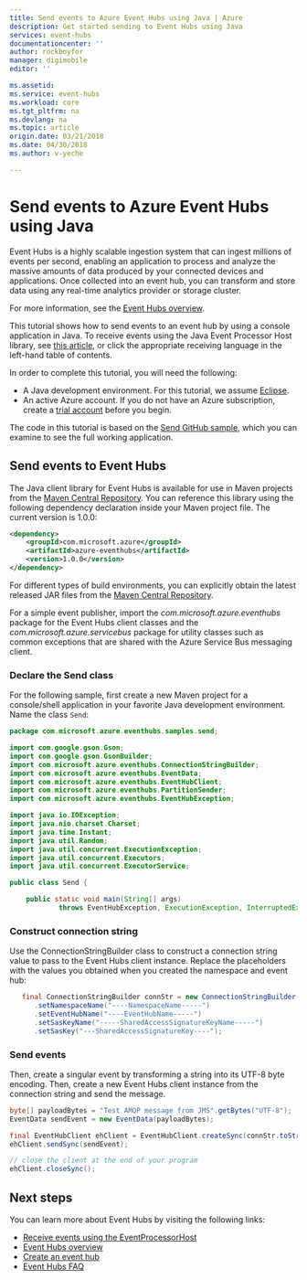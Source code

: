 ```yaml
---
title: Send events to Azure Event Hubs using Java | Azure
description: Get started sending to Event Hubs using Java
services: event-hubs
documentationcenter: ''
author: rockboyfor
manager: digimobile
editor: ''

ms.assetid: 
ms.service: event-hubs
ms.workload: core
ms.tgt_pltfrm: na
ms.devlang: na
ms.topic: article
origin.date: 03/21/2018
ms.date: 04/30/2018
ms.author: v-yeche

---
```


# Send events to Azure Event Hubs using Java

Event Hubs is a highly scalable ingestion system that can ingest millions of events per second, enabling an application to process and analyze the massive amounts of data produced by your connected devices and applications. Once collected into an event hub, you can transform and store data using any real-time analytics provider or storage cluster.

For more information, see the [Event Hubs overview][Event Hubs overview].

This tutorial shows how to send events to an event hub by using a console application in Java. To receive events using the Java Event Processor Host library, see [this article](event-hubs-java-get-started-receive-eph.md), or click the appropriate receiving language in the left-hand table of contents.

In order to complete this tutorial, you will need the following:

* A Java development environment. For this tutorial, we assume [Eclipse](https://www.eclipse.org/).
* An active Azure account. If you do not have an Azure subscription, create a [trial account][] before you begin.

The code in this tutorial is based on the [Send GitHub sample](https://github.com/Azure/azure-event-hubs/tree/master/samples/Java/Basic/Send), which you can examine to see the full working application.

## Send events to Event Hubs

The Java client library for Event Hubs is available for use in Maven projects from the [Maven Central Repository](https://search.maven.org/#search%7Cga%7C1%7Ca%3A%22azure-eventhubs%22). You can reference this library using the following dependency declaration inside your Maven project file. The current version is 1.0.0:    

```xml
<dependency>
    <groupId>com.microsoft.azure</groupId>
    <artifactId>azure-eventhubs</artifactId>
    <version>1.0.0</version>
</dependency>
```

For different types of build environments, you can explicitly obtain the latest released JAR files from the [Maven Central Repository](https://search.maven.org/#search%7Cga%7C1%7Ca%3A%22azure-eventhubs%22).  

For a simple event publisher, import the *com.microsoft.azure.eventhubs* package for the Event Hubs client classes and the *com.microsoft.azure.servicebus* package for utility classes such as common exceptions that are shared with the Azure Service Bus messaging client. 

### Declare the Send class

For the following sample, first create a new Maven project for a console/shell application in your favorite Java development environment. Name the class `Send`:     

```java
package com.microsoft.azure.eventhubs.samples.send;

import com.google.gson.Gson;
import com.google.gson.GsonBuilder;
import com.microsoft.azure.eventhubs.ConnectionStringBuilder;
import com.microsoft.azure.eventhubs.EventData;
import com.microsoft.azure.eventhubs.EventHubClient;
import com.microsoft.azure.eventhubs.PartitionSender;
import com.microsoft.azure.eventhubs.EventHubException;

import java.io.IOException;
import java.nio.charset.Charset;
import java.time.Instant;
import java.util.Random;
import java.util.concurrent.ExecutionException;
import java.util.concurrent.Executors;
import java.util.concurrent.ExecutorService;

public class Send {

    public static void main(String[] args)
            throws EventHubException, ExecutionException, InterruptedException, IOException {
```

### Construct connection string

Use the ConnectionStringBuilder class to construct a connection string value to pass to the Event Hubs client instance. Replace the placeholders with the values you obtained when you created the namespace and event hub:

```java
   final ConnectionStringBuilder connStr = new ConnectionStringBuilder()
      .setNamespaceName("----NamespaceName-----")
      .setEventHubName("----EventHubName-----")
      .setSasKeyName("-----SharedAccessSignatureKeyName-----")
      .setSasKey("---SharedAccessSignatureKey----");
```

### Send events

Then, create a singular event by transforming a string into its UTF-8 byte encoding. Then, create a new Event Hubs client instance from the connection string and send the message.   

```java 
byte[] payloadBytes = "Test AMQP message from JMS".getBytes("UTF-8");
EventData sendEvent = new EventData(payloadBytes);

final EventHubClient ehClient = EventHubClient.createSync(connStr.toString(), executorService);
ehClient.sendSync(sendEvent);

// close the client at the end of your program
ehClient.closeSync();

``` 

## Next steps

You can learn more about Event Hubs by visiting the following links:

* [Receive events using the EventProcessorHost](event-hubs-java-get-started-receive-eph.md)
* [Event Hubs overview][Event Hubs overview]
* [Create an event hub](event-hubs-create.md)
* [Event Hubs FAQ](event-hubs-faq.md)

<!-- Links -->
[Event Hubs overview]: event-hubs-overview.md
[trial account]: https://www.azure.cn/pricing/1rmb-trial/
<!--Update_Description: update meta properties, wording update-->
